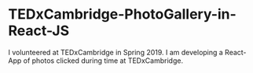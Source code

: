 # TEDxCambridge-PhotoGallery-in-React-JS
I volunteered at TEDxCambridge in Spring 2019. 
I am developing a React-App of photos clicked during time at TEDxCambridge.
